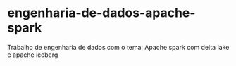 # engenharia-de-dados-apache-spark
Trabalho de engenharia de dados com o tema: Apache spark com delta lake e apache iceberg
